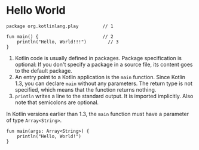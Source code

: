 # Hello World

```run-kotlin
package org.kotlinlang.play         // 1

fun main() {                        // 2
    println("Hello, World!!!")        // 3
}
```

1. Kotlin code is usually defined in packages. Package specification is optional: If you don't specify a package in a source file, its content goes to the default package.
2. An entry point to a Kotlin application is the `main` function. Since Kotlin 1.3, you can declare `main` without any parameters. The return type is not specified, which means that the function returns nothing. 
3. `println` writes a line to the standard output. It is imported implicitly. Also note that semicolons are optional.

In Kotlin versions earlier than 1.3, the `main` function must have a parameter of type `Array<String>`.
    
```run-kotlin
fun main(args: Array<String>) {
    println("Hello, World!")
}
```

